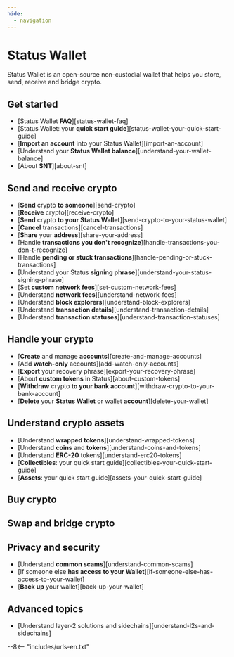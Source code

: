 ```yaml
---
hide:
  - navigation
---
```


# Status Wallet

Status Wallet is an open-source non-custodial wallet that helps you store, send, receive and bridge crypto.

## Get started

- [Status Wallet **FAQ**][status-wallet-faq]
- [Status Wallet: your **quick start guide**][status-wallet-your-quick-start-guide]
- [**Import an account** into your Status Wallet][import-an-account]
- [Understand your **Status Wallet balance**][understand-your-wallet-balance]
- [About **SNT**][about-snt]

## Send and receive crypto

- [**Send** crypto **to someone**][send-crypto]
- [**Receive** crypto][receive-crypto]
- [**Send** crypto **to your Status Wallet**][send-crypto-to-your-status-wallet]
- [**Cancel** transactions][cancel-transactions]
- [**Share** your **address**][share-your-address]
- [Handle **transactions you don't recognize**][handle-transactions-you-don-t-recognize]
- [Handle **pending or stuck transactions**][handle-pending-or-stuck-transactions]
- [Understand your Status **signing phrase**][understand-your-status-signing-phrase]
- [Set **custom network fees**][set-custom-network-fees]
- [Understand **network fees**][understand-network-fees]
- [Understand **block explorers**][understand-block-explorers]
- [Understand **transaction details**][understand-transaction-details]
- [Understand **transaction statuses**][understand-transaction-statuses]

## Handle your crypto

- [**Create** and manage **accounts**][create-and-manage-accounts]
- [Add **watch-only** accounts][add-watch-only-accounts]
- [**Export** your recovery phrase][export-your-recovery-phrase]
- [About **custom tokens** in Status][about-custom-tokens]
- [**Withdraw** crypto **to your bank account**][withdraw-crypto-to-your-bank-account]
- [**Delete** your **Status Wallet** or wallet **account**][delete-your-wallet]

## Understand crypto assets

- [Understand **wrapped tokens**][understand-wrapped-tokens]
- [Understand **coins** and **tokens**][understand-coins-and-tokens]
- [Understand **ERC-20** tokens][understand-erc20-tokens]
- [**Collectibles**: your quick start guide][collectibles-your-quick-start-guide]
- [**Assets**: your quick start guide][assets-your-quick-start-guide]

## Buy crypto

## Swap and bridge crypto

## Privacy and security

- [Understand **common scams**][understand-common-scams]
- [If someone else **has access to your Wallet**][if-someone-else-has-access-to-your-wallet]
- [**Back up** your wallet][back-up-your-wallet]

## Advanced topics

- [Understand layer-2 solutions and sidechains][understand-l2s-and-sidechains]

--8<-- "includes/urls-en.txt"
